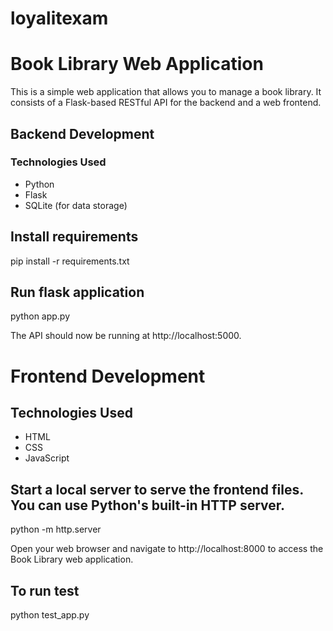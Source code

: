 # loyalitexam


# Book Library Web Application

This is a simple web application that allows you to manage a book library. It consists of a Flask-based RESTful API for the backend and a web frontend.

## Backend Development

### Technologies Used
- Python
- Flask
- SQLite (for data storage)

## Install requirements
pip install -r requirements.txt

## Run flask application
python app.py

The API should now be running at http://localhost:5000.

# Frontend Development
## Technologies Used
* HTML
* CSS
* JavaScript
  
## Start a local server to serve the frontend files. You can use Python's built-in HTTP server.
python -m http.server

Open your web browser and navigate to http://localhost:8000 to access the Book Library web application.

## To run test 
python test_app.py
